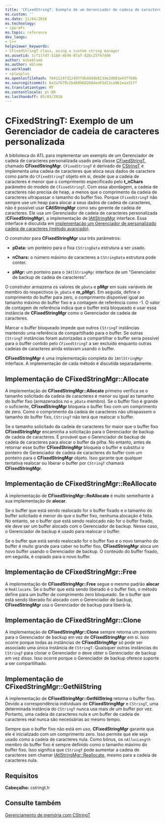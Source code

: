 ```yaml
---
title: 'CFixedStringT: Exemplo de um Gerenciador de cadeia de caracteres personalizada | Microsoft Docs'
ms.custom: ''
ms.date: 11/04/2016
ms.technology:
- cpp-mfc
ms.topic: reference
dev_langs:
- C++
helpviewer_keywords:
- CFixedStringT class, using a custom string manager
ms.assetid: 1cf11fd7-51b8-4b94-87af-02bc25f47dd6
author: mikeblome
ms.author: mblome
ms.workload:
- cplusplus
ms.openlocfilehash: f841124fd12497fdb4dd4b813de2d803e43ff60b
ms.sourcegitcommit: be2a7679c2bd80968204dee03d13ca961eaa31ff
ms.translationtype: MT
ms.contentlocale: pt-BR
ms.lasthandoff: 05/03/2018
---
```

# <a name="cfixedstringt-example-of-a-custom-string-manager"></a>CFixedStringT: Exemplo de um Gerenciador de cadeia de caracteres personalizada
A biblioteca do ATL para implementar um exemplo de um Gerenciador de cadeia de caracteres personalizada usado pela classe [CFixedStringT](../atl-mfc-shared/reference/cfixedstringt-class.md), chamado **CFixedStringMgr**. `CFixedStringT` é derivado de [CStringT](../atl-mfc-shared/reference/cstringt-class.md) e implementa uma cadeia de caracteres que aloca seus dados de caractere como parte do `CFixedStringT` objeto em si, desde que a cadeia de caracteres é menor que o comprimento especificado pelo **t_nChars** parâmetro do modelo de `CFixedStringT`. Com essa abordagem, a cadeia de caracteres não precisa de heap, a menos que o comprimento da cadeia de caracteres ultrapassar o tamanho do buffer fixo. Porque `CFixedStringT` não sempre use um heap para alocar a seus dados de cadeia de caracteres, não é possível usar **CAtlStringMgr** como seu gerente de cadeia de caracteres. Ele usa um Gerenciador de cadeia de caracteres personalizada (**CFixedStringMgr**), a implementação de [IAtlStringMgr](../atl-mfc-shared/reference/iatlstringmgr-class.md) interface. Essa interface é discutida em [implementação um Gerenciador de personalizado cadeia de caracteres (método avançado)](../atl-mfc-shared/implementation-of-a-custom-string-manager-advanced-method.md).  
  
 O construtor para **CFixedStringMgr** usa três parâmetros:  
  
-   **pData:** um ponteiro para o fixa `CStringData` estrutura a ser usado.  
  
-   **nChars:** o número máximo de caracteres a `CStringData` estrutura pode conter.  
  
-   **pMgr:** um ponteiro para o `IAtlStringMgr` interface de um "Gerenciador de backup de cadeia de caracteres".  
  
 O construtor armazena os valores de `pData` e **pMgr** em suas variáveis de membro do respectivos (`m_pData` e **m_pMgr**). Em seguida, define o comprimento do buffer para zero, o comprimento disponível igual ao tamanho máximo do buffer fixo e a contagem de referência como -1. O valor de contagem de referência indica que o buffer está bloqueado e usar essa instância de **CFixedStringMgr** como o Gerenciador de cadeia de caracteres.  
  
 Marcar o buffer bloqueado impede que outros `CStringT` instâncias mantendo uma referência de compartilhado para o buffer. Se outras `CStringT` instâncias foram autorizadas a compartilhar o buffer seria possível para o buffer contido pelo `CFixedStringT` a ser excluído enquanto outras cadeias de caracteres ainda estavam usando o buffer.  
  
 **CFixedStringMgr** é uma implementação completa do `IAtlStringMgr` interface. A implementação de cada método é discutida separadamente.  
  
## <a name="implementation-of-cfixedstringmgrallocate"></a>Implementação de CFixedStringMgr::Allocate  
 A implementação de **CFixedStringMgr::Allocate** primeiro verifica se o tamanho solicitado da cadeia de caracteres é menor ou igual ao tamanho do buffer fixo (armazenados no `m_pData` membro). Se o buffer fixo é grande o suficiente, **CFixedStringMgr** bloqueia o buffer fixo com um comprimento de zero. Como o comprimento da cadeia de caracteres não ultrapassem o tamanho do buffer fixo, `CStringT` não terá que realocar o buffer.  
  
 Se o tamanho solicitado da cadeia de caracteres for maior que o buffer fixo **CFixedStringMgr** encaminha a solicitação para o Gerenciador de backup de cadeia de caracteres. É provável que o Gerenciador de backup de cadeia de caracteres para alocar o buffer da pilha. No entanto, antes de retornar esse buffer **CFixedStringMgr** bloqueia o buffer e substitui o ponteiro de Gerenciador de cadeia de caracteres do buffer com um ponteiro para o **CFixedStringMgr** objeto. Isso garante que qualquer tentativa realocar ou liberar o buffer por `CStringT` chamará **CFixedStringMgr**.  
  
## <a name="implementation-of-cfixedstringmgrreallocate"></a>Implementação de CFixedStringMgr::ReAllocate  
 A implementação de **CFixedStringMgr::ReAllocate** é muito semelhante à sua implementação de **alocar**.  
  
 Se o buffer que está sendo realocado for o buffer fixado e o tamanho do buffer solicitado é menor do que o buffer fixo, nenhuma alocação é feita. No entanto, se o buffer que está sendo realocado não for o buffer fixado, ele deve ser um buffer alocado com o Gerenciador de backup. Nesse caso, o Gerenciador de backup é usado para realocar o buffer.  
  
 Se o buffer que está sendo realocado for o buffer fixo e o novo tamanho do buffer é muito grande para caber no buffer fixo, **CFixedStringMgr** aloca um novo buffer usando o Gerenciador de backup. O conteúdo do buffer fixado, em seguida, é copiado para o novo buffer.  
  
## <a name="implementation-of-cfixedstringmgrfree"></a>Implementação de CFixedStringMgr::Free  
 A implementação de **CFixedStringMgr::Free** segue o mesmo padrão **alocar** e `ReAllocate`. Se o buffer que está sendo liberado é o buffer fixo, o método define para um buffer de comprimento zero bloqueado. Se o buffer que está sendo liberado foi alocado com o Gerenciador de backup, **CFixedStringMgr** usa o Gerenciador de backup para liberá-la.  
  
## <a name="implementation-of-cfixedstringmgrclone"></a>Implementação de CFixedStringMgr::Clone  
 A implementação de **CFixedStringMgr::Clone** sempre retorna um ponteiro para o Gerenciador de backup em vez de **CFixedStringMgr** em si. Isso ocorre porque todas as instâncias de **CFixedStringMgr** só pode ser associado uma única instância de `CStringT`. Quaisquer outras instâncias do `CStringT` para clonar o Gerenciador o deve obter o Gerenciador de backup em vez disso. Isso ocorre porque o Gerenciador de backup oferece suporte a ser compartilhado.  
  
## <a name="implementation-of-cfixedstringmgrgetnilstring"></a>Implementação de CFixedStringMgr::GetNilString  
 A implementação de **CFixedStringMgr::GetNilString** retorna o buffer fixo. Devido a correspondência individuais de **CFixedStringMgr** e `CStringT`, uma determinada instância do `CStringT` nunca usa mais de um buffer por vez. Portanto, uma cadeia de caracteres nula e um buffer de cadeia de caracteres real nunca são necessárias ao mesmo tempo.  
  
 Sempre que o buffer fixo não está em uso, **CFixedStringMgr** garante que ele é inicializado com um comprimento zero. Isso permite que ele seja usado como a cadeia de caracteres nula. Como bônus, os `nAllocLength` membro do buffer fixo é sempre definido como o tamanho máximo do buffer fixo. Isso significa que `CStringT` pode aumentar a cadeia de caracteres sem chamar [IAtlStringMgr::Reallocate](../atl-mfc-shared/reference/iatlstringmgr-class.md#reallocate), mesmo para a cadeia de caracteres nula.  
  
## <a name="requirements"></a>Requisitos  
 **Cabeçalho:** cstringt.h  
  
## <a name="see-also"></a>Consulte também  
 [Gerenciamento de memória com CStringT](../atl-mfc-shared/memory-management-with-cstringt.md)

